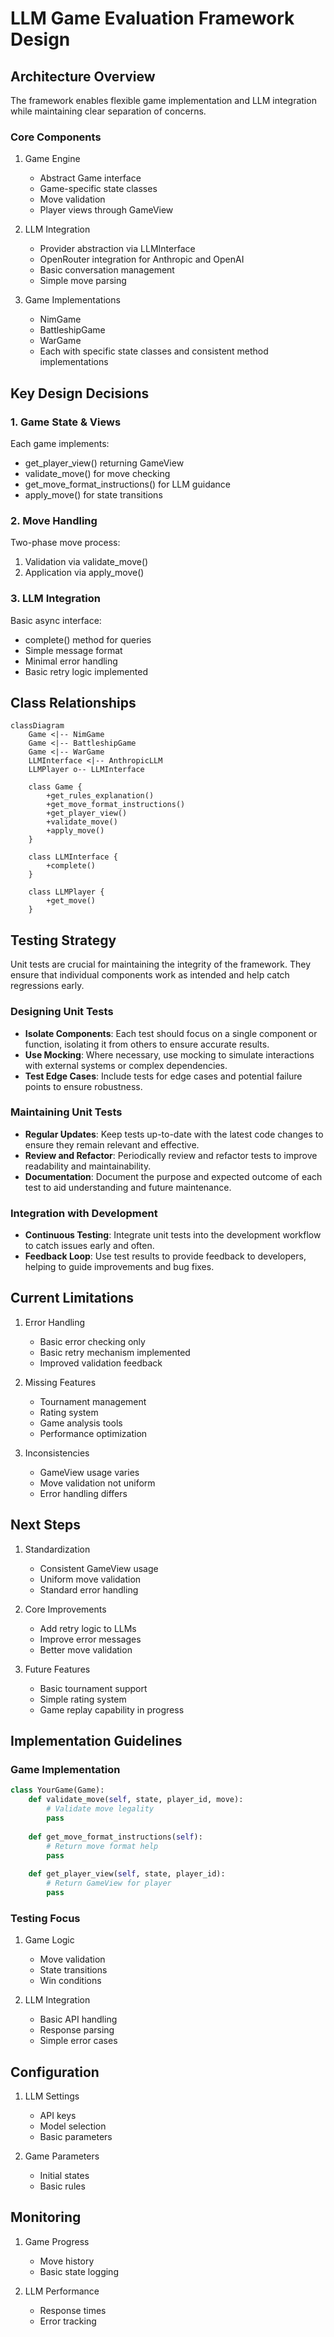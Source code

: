 # LLM Game Evaluation Framework Design

## Architecture Overview

The framework enables flexible game implementation and LLM integration while maintaining clear separation of concerns.

### Core Components

1. Game Engine
   - Abstract Game interface
   - Game-specific state classes
   - Move validation
   - Player views through GameView

2. LLM Integration
   - Provider abstraction via LLMInterface
   - OpenRouter integration for Anthropic and OpenAI
   - Basic conversation management
   - Simple move parsing

3. Game Implementations
   - NimGame
   - BattleshipGame 
   - WarGame
   - Each with specific state classes and consistent method implementations

## Key Design Decisions

### 1. Game State & Views

Each game implements:
- get_player_view() returning GameView
- validate_move() for move checking
- get_move_format_instructions() for LLM guidance
- apply_move() for state transitions

### 2. Move Handling

Two-phase move process:
1. Validation via validate_move()
2. Application via apply_move()

### 3. LLM Integration

Basic async interface:
- complete() method for queries
- Simple message format
- Minimal error handling
- Basic retry logic implemented

## Class Relationships

```mermaid
classDiagram
    Game <|-- NimGame
    Game <|-- BattleshipGame
    Game <|-- WarGame
    LLMInterface <|-- AnthropicLLM
    LLMPlayer o-- LLMInterface

    class Game {
        +get_rules_explanation()
        +get_move_format_instructions()
        +get_player_view()
        +validate_move()
        +apply_move()
    }

    class LLMInterface {
        +complete()
    }

    class LLMPlayer {
        +get_move()
    }
```

## Testing Strategy

Unit tests are crucial for maintaining the integrity of the framework. They ensure that individual components work as intended and help catch regressions early.

### Designing Unit Tests

- **Isolate Components**: Each test should focus on a single component or function, isolating it from others to ensure accurate results.
- **Use Mocking**: Where necessary, use mocking to simulate interactions with external systems or complex dependencies.
- **Test Edge Cases**: Include tests for edge cases and potential failure points to ensure robustness.

### Maintaining Unit Tests

- **Regular Updates**: Keep tests up-to-date with the latest code changes to ensure they remain relevant and effective.
- **Review and Refactor**: Periodically review and refactor tests to improve readability and maintainability.
- **Documentation**: Document the purpose and expected outcome of each test to aid understanding and future maintenance.

### Integration with Development

- **Continuous Testing**: Integrate unit tests into the development workflow to catch issues early and often.
- **Feedback Loop**: Use test results to provide feedback to developers, helping to guide improvements and bug fixes.

## Current Limitations

1. Error Handling
   - Basic error checking only
   - Basic retry mechanism implemented
   - Improved validation feedback

2. Missing Features
   - Tournament management
   - Rating system
   - Game analysis tools
   - Performance optimization

3. Inconsistencies
   - GameView usage varies
   - Move validation not uniform
   - Error handling differs

## Next Steps

1. Standardization
   - Consistent GameView usage
   - Uniform move validation
   - Standard error handling

2. Core Improvements
   - Add retry logic to LLMs
   - Improve error messages
   - Better move validation

3. Future Features
   - Basic tournament support
   - Simple rating system
   - Game replay capability in progress

## Implementation Guidelines

### Game Implementation

```python
class YourGame(Game):
    def validate_move(self, state, player_id, move):
        # Validate move legality
        pass
        
    def get_move_format_instructions(self):
        # Return move format help
        pass
        
    def get_player_view(self, state, player_id):
        # Return GameView for player
        pass
```

### Testing Focus

1. Game Logic
   - Move validation
   - State transitions
   - Win conditions

2. LLM Integration
   - Basic API handling
   - Response parsing
   - Simple error cases

## Configuration

1. LLM Settings
   - API keys
   - Model selection
   - Basic parameters

2. Game Parameters
   - Initial states
   - Basic rules

## Monitoring

1. Game Progress
   - Move history
   - Basic state logging

2. LLM Performance
   - Response times
   - Error tracking
